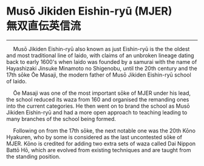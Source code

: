 <h1> Musō Jikiden Eishin-ryū (MJER) <br>
無双直伝英信流 </h1>

---
&emsp; Musō Jikiden Eishin-ryū also known as just Eishin-ryū is the the oldest and most traditional line of Iaido, with claims of an unbroken lineage dating back to early 1600's when Iaido was founded by a samurai with the name of Hayashizaki Jinsuke Minamoto no Shigenobu, until the 20th century and the 17th sōke Ōe Masaji, the modern father of Musō Jikiden Eishin-ryū school of Iaido.

&emsp; Ōe Masaji was one of the most important sōke of MJER under his lead, the school reduced its waza from 160 and organised the remanding ones into the current categories. He then went on to brand the school as Musō Jikiden Eishin-ryū and had a more open approach to teaching leading to many branches of the school being formed.

&emsp; Following on from the 17th sōke, the next notable one was the 20th Kōno Hyakuren, who by some is considered as the last uncontested sōke of MJER. Kōno is credited for adding two extra sets of waza called Dai Nippon Battō Hō, which are evolved from existing techniques and are taught from the standing position. 